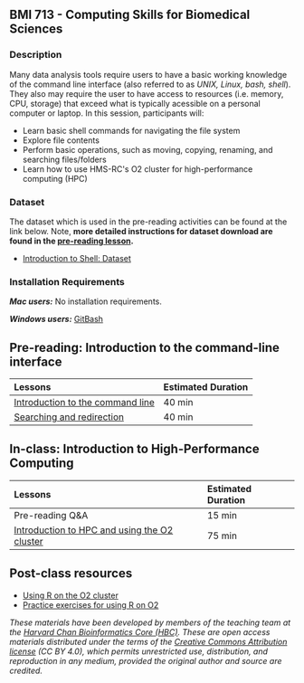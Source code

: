 ## BMI 713 - Computing Skills for Biomedical Sciences 

### Description
Many data analysis tools require users to have a basic working knowledge of the command line interface (also referred to as *UNIX, Linux, bash, shell*). They also may require the user to have access to resources (i.e. memory, CPU, storage) that exceed what is typically acessible on a personal computer or laptop.  In this session, participants will:

* Learn basic shell commands for navigating the file system
* Explore file contents
* Perform basic operations, such as moving, copying, renaming, and searching files/folders
* Learn how to use HMS-RC's O2 cluster for high-performance computing (HPC) 

### Dataset
The dataset which is used in the pre-reading activities can be found at the link below. Note, **more detailed instructions for dataset download are found in the [pre-reading lesson](https://hbctraining.github.io/Training-modules/Intro_shell/lessons/01_the_filesystem.html).**

* [Introduction to Shell: Dataset](https://www.dropbox.com/s/3lua2h1oo18gbug/unix_lesson.tar.gz?dl=1)

### Installation Requirements

***Mac users:***
No installation requirements.

***Windows users:***
[GitBash](https://git-scm.com/download/win)


## Pre-reading: Introduction to the command-line interface

| Lessons            | Estimated Duration |
|:------------------------|:----------|
|[Introduction to the command line](https://hbctraining.github.io/Training-modules/Intro_shell/lessons/01_the_filesystem.html)| 40 min |
|[Searching and redirection](https://hbctraining.github.io/Intro-to-Shell/lessons/02_searching_files.html) | 40 min |

## In-class: Introduction to High-Performance Computing

| Lessons            | Estimated Duration |
|:------------------------|:----------|
| Pre-reading Q&A  | 15 min |
|[Introduction to HPC and using the O2 cluster](https://github.com/hbctraining/Intro-to-shell-flipped/blob/master/lectures/HPC_intro_O2_Aug2021.pdf) | 75 min |

## Post-class resources
* [Using R on the O2 cluster](../lessons/R_on_o2.md)
* [Practice exercises for using R on O2](../lessons/R_on_O2_class_exercises.md)

*These materials have been developed by members of the teaching team at the [Harvard Chan Bioinformatics Core (HBC)](http://bioinformatics.sph.harvard.edu/). These are open access materials distributed under the terms of the [Creative Commons Attribution license](https://creativecommons.org/licenses/by/4.0/) (CC BY 4.0), which permits unrestricted use, distribution, and reproduction in any medium, provided the original author and source are credited.*
